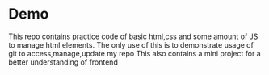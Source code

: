 # Demo


This repo contains practice code of basic html,css and some amount of JS to manage html elements.
The only use of this is to demonstrate usage of git to access,manage,update my repo
This also contains a mini project for a better understanding of frontend
